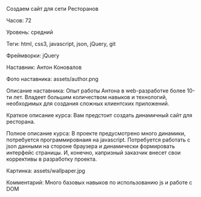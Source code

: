 Создаем сайт для сети Ресторанов

Часов: 72

Уровень: средний

Теги: html, css3, javascript, json, jQuery, git

Фреймворки: jQuery

Наставник: Антон Коновалов

Фото наставника: assets/author.png

Описание наставника: Опыт работы Антона в web-разработке более 10-ти лет. Владеет большим количеством навыков и технологий, необходимых для создания сложных клиентских приложений.

Краткое описание курса: Вам предстоит создать динамичный сайт для ресторана.

Полное описание курса: В проекте предусмотрено много динамики, потребуется программировнаия на javascript. Потребуется работать с json данными на стороне браузера и динамически формировать интерфейс страницы.
И, конечно, капризный заказчик внесет свои коррективы в разработку проекта.

Картинка: assets/wallpaper.jpg

Комментарий: Много базовых навыков по использованию js и работе с DOM